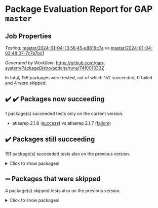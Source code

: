 # Package Evaluation Report for GAP `master`

## Job Properties

*Testing:* [master/2024-01-04-13:56:45-e8819c7a](https://github.com/gap-system/PackageDistro/blob/data/reports/master/2024-01-04-13:56:45-e8819c7a) vs [master/2024-01-04-02:48:07-7c7a7bc1](https://github.com/gap-system/PackageDistro/blob/data/reports/master/2024-01-04-02:48:07-7c7a7bc1)

*Generated by Workflow:* https://github.com/gap-system/PackageDistro/actions/runs/7410013332

In total, 156 packages were tested, out of which 152 succeeded, 0 failed and 4 were skipped.

## :heavy_check_mark: :heavy_check_mark: Packages now succeeding

1 package(s) succeeded tests only on the current version.
- atlasrep 2.1.8 [(success)](https://github.com/gap-system/PackageDistro/actions/runs/7410013332/job/20162211324) vs atlasrep 2.1.7 [(failure)](https://github.com/gap-system/PackageDistro/actions/runs/7404703860/job/20146889925)

## :heavy_check_mark: Packages still succeeding

151 package(s) succeeded tests also on the previous version.
<details><summary>Click to show packages!</summary>

- 4ti2interface 2023.02-04 [(success)](https://github.com/gap-system/PackageDistro/actions/runs/7410013332/job/20162209483)
- ace 5.6.2 [(success)](https://github.com/gap-system/PackageDistro/actions/runs/7410013332/job/20162209810)
- aclib 1.3.2 [(success)](https://github.com/gap-system/PackageDistro/actions/runs/7410013332/job/20162210124)
- agt 0.3.1 [(success)](https://github.com/gap-system/PackageDistro/actions/runs/7410013332/job/20162210448)
- alnuth 3.2.1 [(success)](https://github.com/gap-system/PackageDistro/actions/runs/7410013332/job/20162210737)
- anupq 3.3.0 [(success)](https://github.com/gap-system/PackageDistro/actions/runs/7410013332/job/20162211049)
- autodoc 2023.06.19 [(success)](https://github.com/gap-system/PackageDistro/actions/runs/7410013332/job/20162216983)
- automata 1.15 [(success)](https://github.com/gap-system/PackageDistro/actions/runs/7410013332/job/20162217418)
- automgrp 1.3.2 [(success)](https://github.com/gap-system/PackageDistro/actions/runs/7410013332/job/20162218589)
- autpgrp 1.11 [(success)](https://github.com/gap-system/PackageDistro/actions/runs/7410013332/job/20162218979)
- cap 2024.01-01 [(success)](https://github.com/gap-system/PackageDistro/actions/runs/7410013332/job/20162219352)
- caratinterface 2.3.6 [(success)](https://github.com/gap-system/PackageDistro/actions/runs/7410013332/job/20162219746)
- cddinterface 2022.11.01 [(success)](https://github.com/gap-system/PackageDistro/actions/runs/7410013332/job/20162220227)
- circle 1.6.6 [(success)](https://github.com/gap-system/PackageDistro/actions/runs/7410013332/job/20162220642)
- classicpres 1.22 [(success)](https://github.com/gap-system/PackageDistro/actions/runs/7410013332/job/20162220950)
- cohomolo 1.6.11 [(success)](https://github.com/gap-system/PackageDistro/actions/runs/7410013332/job/20162221275)
- congruence 1.2.5 [(success)](https://github.com/gap-system/PackageDistro/actions/runs/7410013332/job/20162221585)
- corelg 1.56 [(success)](https://github.com/gap-system/PackageDistro/actions/runs/7410013332/job/20162221903)
- crime 1.6 [(success)](https://github.com/gap-system/PackageDistro/actions/runs/7410013332/job/20162222223)
- crisp 1.4.6 [(success)](https://github.com/gap-system/PackageDistro/actions/runs/7410013332/job/20162222563)
- crypting 0.10.4 [(success)](https://github.com/gap-system/PackageDistro/actions/runs/7410013332/job/20162222866)
- cryst 4.1.27 [(success)](https://github.com/gap-system/PackageDistro/actions/runs/7410013332/job/20162223235)
- crystcat 1.1.10 [(success)](https://github.com/gap-system/PackageDistro/actions/runs/7410013332/job/20162223535)
- ctbllib 1.3.6 [(success)](https://github.com/gap-system/PackageDistro/actions/runs/7410013332/job/20162223841)
- cubefree 1.19 [(success)](https://github.com/gap-system/PackageDistro/actions/runs/7410013332/job/20162224140)
- curlinterface 2.3.2 [(success)](https://github.com/gap-system/PackageDistro/actions/runs/7410013332/job/20162224401)
- cvec 2.8.1 [(success)](https://github.com/gap-system/PackageDistro/actions/runs/7410013332/job/20162224702)
- datastructures 0.3.0 [(success)](https://github.com/gap-system/PackageDistro/actions/runs/7410013332/job/20162224968)
- deepthought 1.0.6 [(success)](https://github.com/gap-system/PackageDistro/actions/runs/7410013332/job/20162225205)
- design 1.8 [(success)](https://github.com/gap-system/PackageDistro/actions/runs/7410013332/job/20162225474)
- difsets 2.3.1 [(success)](https://github.com/gap-system/PackageDistro/actions/runs/7410013332/job/20162225747)
- digraphs 1.6.3 [(success)](https://github.com/gap-system/PackageDistro/actions/runs/7410013332/job/20162226033)
- edim 1.3.7 [(success)](https://github.com/gap-system/PackageDistro/actions/runs/7410013332/job/20162226332)
- example 4.3.4 [(success)](https://github.com/gap-system/PackageDistro/actions/runs/7410013332/job/20162226609)
- examplesforhomalg 2023.10-01 [(success)](https://github.com/gap-system/PackageDistro/actions/runs/7410013332/job/20162226918)
- factint 1.6.3 [(success)](https://github.com/gap-system/PackageDistro/actions/runs/7410013332/job/20162227201)
- ferret 1.0.9 [(success)](https://github.com/gap-system/PackageDistro/actions/runs/7410013332/job/20162227443)
- fga 1.5.0 [(success)](https://github.com/gap-system/PackageDistro/actions/runs/7410013332/job/20162227740)
- fining 1.5.6 [(success)](https://github.com/gap-system/PackageDistro/actions/runs/7410013332/job/20162228108)
- float 1.0.3 [(success)](https://github.com/gap-system/PackageDistro/actions/runs/7410013332/job/20162228417)
- format 1.4.3 [(success)](https://github.com/gap-system/PackageDistro/actions/runs/7410013332/job/20162228743)
- forms 1.2.9 [(success)](https://github.com/gap-system/PackageDistro/actions/runs/7410013332/job/20162229071)
- fplsa 1.2.6 [(success)](https://github.com/gap-system/PackageDistro/actions/runs/7410013332/job/20162229357)
- fr 2.4.12 [(success)](https://github.com/gap-system/PackageDistro/actions/runs/7410013332/job/20162229674)
- francy 2.0.3 [(success)](https://github.com/gap-system/PackageDistro/actions/runs/7410013332/job/20162229979)
- fwtree 1.3 [(success)](https://github.com/gap-system/PackageDistro/actions/runs/7410013332/job/20162230328)
- gapdoc 1.6.6 [(success)](https://github.com/gap-system/PackageDistro/actions/runs/7410013332/job/20162230683)
- gauss 2023.02-04 [(success)](https://github.com/gap-system/PackageDistro/actions/runs/7410013332/job/20162230941)
- gaussforhomalg 2023.11-01 [(success)](https://github.com/gap-system/PackageDistro/actions/runs/7410013332/job/20162231267)
- gbnp 1.0.5 [(success)](https://github.com/gap-system/PackageDistro/actions/runs/7410013332/job/20162231518)
- generalizedmorphismsforcap 2023.08-02 [(success)](https://github.com/gap-system/PackageDistro/actions/runs/7410013332/job/20162231769)
- genss 1.6.8 [(success)](https://github.com/gap-system/PackageDistro/actions/runs/7410013332/job/20162232000)
- gradedmodules 2023.09-01 [(success)](https://github.com/gap-system/PackageDistro/actions/runs/7410013332/job/20162232280)
- gradedringforhomalg 2023.08-01 [(success)](https://github.com/gap-system/PackageDistro/actions/runs/7410013332/job/20162232585)
- grape 4.9.0 [(success)](https://github.com/gap-system/PackageDistro/actions/runs/7410013332/job/20162232879)
- groupoids 1.73 [(success)](https://github.com/gap-system/PackageDistro/actions/runs/7410013332/job/20162233133)
- grpconst 2.6.4 [(success)](https://github.com/gap-system/PackageDistro/actions/runs/7410013332/job/20162233392)
- guarana 0.96.3 [(success)](https://github.com/gap-system/PackageDistro/actions/runs/7410013332/job/20162233693)
- guava 3.18 [(success)](https://github.com/gap-system/PackageDistro/actions/runs/7410013332/job/20162234029)
- hap 1.60 [(success)](https://github.com/gap-system/PackageDistro/actions/runs/7410013332/job/20162234326)
- hapcryst 0.1.15 [(success)](https://github.com/gap-system/PackageDistro/actions/runs/7410013332/job/20162234609)
- hecke 1.5.3 [(success)](https://github.com/gap-system/PackageDistro/actions/runs/7410013332/job/20162234892)
- help 3.5 [(success)](https://github.com/gap-system/PackageDistro/actions/runs/7410013332/job/20162235213)
- homalg 2023.10-01 [(success)](https://github.com/gap-system/PackageDistro/actions/runs/7410013332/job/20162235508)
- homalgtocas 2023.11-01 [(success)](https://github.com/gap-system/PackageDistro/actions/runs/7410013332/job/20162235808)
- idrel 2.45 [(success)](https://github.com/gap-system/PackageDistro/actions/runs/7410013332/job/20162236057)
- images 1.3.1 [(success)](https://github.com/gap-system/PackageDistro/actions/runs/7410013332/job/20162236352)
- intpic 0.3.0 [(success)](https://github.com/gap-system/PackageDistro/actions/runs/7410013332/job/20162236649)
- io 4.8.2 [(success)](https://github.com/gap-system/PackageDistro/actions/runs/7410013332/job/20162236970)
- io_forhomalg 2023.02-04 [(success)](https://github.com/gap-system/PackageDistro/actions/runs/7410013332/job/20162237292)
- irredsol 1.4.4 [(success)](https://github.com/gap-system/PackageDistro/actions/runs/7410013332/job/20162237580)
- json 2.1.1 [(success)](https://github.com/gap-system/PackageDistro/actions/runs/7410013332/job/20162237858)
- jupyterkernel 1.5.0 [(success)](https://github.com/gap-system/PackageDistro/actions/runs/7410013332/job/20162238168)
- jupyterviz 1.5.6 [(success)](https://github.com/gap-system/PackageDistro/actions/runs/7410013332/job/20162238494)
- kan 1.36 [(success)](https://github.com/gap-system/PackageDistro/actions/runs/7410013332/job/20162238823)
- kbmag 1.5.11 [(success)](https://github.com/gap-system/PackageDistro/actions/runs/7410013332/job/20162239107)
- laguna 3.9.6 [(success)](https://github.com/gap-system/PackageDistro/actions/runs/7410013332/job/20162239418)
- liealgdb 2.2.1 [(success)](https://github.com/gap-system/PackageDistro/actions/runs/7410013332/job/20162239687)
- liepring 2.8 [(success)](https://github.com/gap-system/PackageDistro/actions/runs/7410013332/job/20162240000)
- liering 2.4.2 [(success)](https://github.com/gap-system/PackageDistro/actions/runs/7410013332/job/20162240296)
- linearalgebraforcap 2023.12-05 [(success)](https://github.com/gap-system/PackageDistro/actions/runs/7410013332/job/20162240597)
- localizeringforhomalg 2023.10-01 [(success)](https://github.com/gap-system/PackageDistro/actions/runs/7410013332/job/20162240896)
- loops 3.4.3 [(success)](https://github.com/gap-system/PackageDistro/actions/runs/7410013332/job/20162241192)
- lpres 1.0.3 [(success)](https://github.com/gap-system/PackageDistro/actions/runs/7410013332/job/20162241454)
- majoranaalgebras 1.5.1 [(success)](https://github.com/gap-system/PackageDistro/actions/runs/7410013332/job/20162241725)
- mapclass 1.4.6 [(success)](https://github.com/gap-system/PackageDistro/actions/runs/7410013332/job/20162241986)
- matgrp 0.70 [(success)](https://github.com/gap-system/PackageDistro/actions/runs/7410013332/job/20162242318)
- matricesforhomalg 2023.11-02 [(success)](https://github.com/gap-system/PackageDistro/actions/runs/7410013332/job/20162242788)
- modisom 2.5.4 [(success)](https://github.com/gap-system/PackageDistro/actions/runs/7410013332/job/20162243131)
- modulepresentationsforcap 2023.10-01 [(success)](https://github.com/gap-system/PackageDistro/actions/runs/7410013332/job/20162243402)
- modules 2023.10-01 [(success)](https://github.com/gap-system/PackageDistro/actions/runs/7410013332/job/20162243748)
- monoidalcategories 2023.12-01 [(success)](https://github.com/gap-system/PackageDistro/actions/runs/7410013332/job/20162244028)
- nconvex 2022.09-01 [(success)](https://github.com/gap-system/PackageDistro/actions/runs/7410013332/job/20162244302)
- nilmat 1.4.2 [(success)](https://github.com/gap-system/PackageDistro/actions/runs/7410013332/job/20162244564)
- nock 1.5 [(success)](https://github.com/gap-system/PackageDistro/actions/runs/7410013332/job/20162244856)
- normalizinterface 1.3.6 [(success)](https://github.com/gap-system/PackageDistro/actions/runs/7410013332/job/20162245100)
- nq 2.5.10 [(success)](https://github.com/gap-system/PackageDistro/actions/runs/7410013332/job/20162245353)
- numericalsgps 1.3.1 [(success)](https://github.com/gap-system/PackageDistro/actions/runs/7410013332/job/20162245645)
- openmath 11.5.3 [(success)](https://github.com/gap-system/PackageDistro/actions/runs/7410013332/job/20162245931)
- orb 4.9.0 [(success)](https://github.com/gap-system/PackageDistro/actions/runs/7410013332/job/20162246223)
- packagemanager 1.4.2 [(success)](https://github.com/gap-system/PackageDistro/actions/runs/7410013332/job/20162246529)
- patternclass 2.4.3 [(success)](https://github.com/gap-system/PackageDistro/actions/runs/7410013332/job/20162246830)
- permut 2.0.4 [(success)](https://github.com/gap-system/PackageDistro/actions/runs/7410013332/job/20162247128)
- polenta 1.3.10 [(success)](https://github.com/gap-system/PackageDistro/actions/runs/7410013332/job/20162247422)
- polymaking 0.8.7 [(success)](https://github.com/gap-system/PackageDistro/actions/runs/7410013332/job/20162247743)
- primgrp 3.4.4 [(success)](https://github.com/gap-system/PackageDistro/actions/runs/7410013332/job/20162248073)
- profiling 2.5.4 [(success)](https://github.com/gap-system/PackageDistro/actions/runs/7410013332/job/20162248316)
- qpa 1.34 [(success)](https://github.com/gap-system/PackageDistro/actions/runs/7410013332/job/20162248583)
- quagroup 1.8.3 [(success)](https://github.com/gap-system/PackageDistro/actions/runs/7410013332/job/20162248869)
- radiroot 2.9 [(success)](https://github.com/gap-system/PackageDistro/actions/runs/7410013332/job/20162249152)
- rcwa 4.7.1 [(success)](https://github.com/gap-system/PackageDistro/actions/runs/7410013332/job/20162249582)
- rds 1.8 [(success)](https://github.com/gap-system/PackageDistro/actions/runs/7410013332/job/20162250295)
- recog 1.4.2 [(success)](https://github.com/gap-system/PackageDistro/actions/runs/7410013332/job/20162250549)
- repndecomp 1.3.0 [(success)](https://github.com/gap-system/PackageDistro/actions/runs/7410013332/job/20162250822)
- repsn 3.1.1 [(success)](https://github.com/gap-system/PackageDistro/actions/runs/7410013332/job/20162251080)
- resclasses 4.7.3 [(success)](https://github.com/gap-system/PackageDistro/actions/runs/7410013332/job/20162251317)
- ringsforhomalg 2023.11-02 [(success)](https://github.com/gap-system/PackageDistro/actions/runs/7410013332/job/20162251563)
- sco 2023.08-01 [(success)](https://github.com/gap-system/PackageDistro/actions/runs/7410013332/job/20162251863)
- scscp 2.4.1 [(success)](https://github.com/gap-system/PackageDistro/actions/runs/7410013332/job/20162252172)
- semigroups 5.3.2 [(success)](https://github.com/gap-system/PackageDistro/actions/runs/7410013332/job/20162252485)
- sglppow 2.3 [(success)](https://github.com/gap-system/PackageDistro/actions/runs/7410013332/job/20162252769)
- sgpviz 0.999.5 [(success)](https://github.com/gap-system/PackageDistro/actions/runs/7410013332/job/20162253046)
- simpcomp 2.1.14 [(success)](https://github.com/gap-system/PackageDistro/actions/runs/7410013332/job/20162253319)
- singular 2023.02.09 [(success)](https://github.com/gap-system/PackageDistro/actions/runs/7410013332/job/20162253570)
- sl2reps 1.1 [(success)](https://github.com/gap-system/PackageDistro/actions/runs/7410013332/job/20162253823)
- sla 1.5.3 [(success)](https://github.com/gap-system/PackageDistro/actions/runs/7410013332/job/20162254095)
- smallgrp 1.5.3 [(success)](https://github.com/gap-system/PackageDistro/actions/runs/7410013332/job/20162254404)
- smallsemi 0.6.13 [(success)](https://github.com/gap-system/PackageDistro/actions/runs/7410013332/job/20162254650)
- sonata 2.9.6 [(success)](https://github.com/gap-system/PackageDistro/actions/runs/7410013332/job/20162254909)
- sophus 1.27 [(success)](https://github.com/gap-system/PackageDistro/actions/runs/7410013332/job/20162255175)
- sotgrps 1.2 [(success)](https://github.com/gap-system/PackageDistro/actions/runs/7410013332/job/20162255484)
- spinsym 1.5.2 [(success)](https://github.com/gap-system/PackageDistro/actions/runs/7410013332/job/20162255752)
- standardff 1.0 [(success)](https://github.com/gap-system/PackageDistro/actions/runs/7410013332/job/20162256043)
- symbcompcc 1.3.2 [(success)](https://github.com/gap-system/PackageDistro/actions/runs/7410013332/job/20162256314)
- thelma 1.3 [(success)](https://github.com/gap-system/PackageDistro/actions/runs/7410013332/job/20162256588)
- tomlib 1.2.9 [(success)](https://github.com/gap-system/PackageDistro/actions/runs/7410013332/job/20162256883)
- toolsforhomalg 2023.11-01 [(success)](https://github.com/gap-system/PackageDistro/actions/runs/7410013332/job/20162257158)
- toric 1.9.5 [(success)](https://github.com/gap-system/PackageDistro/actions/runs/7410013332/job/20162257417)
- toricvarieties 2022.07.13 [(success)](https://github.com/gap-system/PackageDistro/actions/runs/7410013332/job/20162257752)
- transgrp 3.6.5 [(success)](https://github.com/gap-system/PackageDistro/actions/runs/7410013332/job/20162258064)
- ugaly 4.1.3 [(success)](https://github.com/gap-system/PackageDistro/actions/runs/7410013332/job/20162258326)
- unipot 1.5 [(success)](https://github.com/gap-system/PackageDistro/actions/runs/7410013332/job/20162258620)
- unitlib 4.2.0 [(success)](https://github.com/gap-system/PackageDistro/actions/runs/7410013332/job/20162258878)
- utils 0.84 [(success)](https://github.com/gap-system/PackageDistro/actions/runs/7410013332/job/20162259141)
- uuid 0.7 [(success)](https://github.com/gap-system/PackageDistro/actions/runs/7410013332/job/20162259406)
- walrus 0.9991 [(success)](https://github.com/gap-system/PackageDistro/actions/runs/7410013332/job/20162259733)
- wedderga 4.10.4 [(success)](https://github.com/gap-system/PackageDistro/actions/runs/7410013332/job/20162260037)
- xmod 2.91 [(success)](https://github.com/gap-system/PackageDistro/actions/runs/7410013332/job/20162260363)
- xmodalg 1.23 [(success)](https://github.com/gap-system/PackageDistro/actions/runs/7410013332/job/20162260681)
- yangbaxter 0.10.3 [(success)](https://github.com/gap-system/PackageDistro/actions/runs/7410013332/job/20162260976)
- zeromqinterface 0.14 [(success)](https://github.com/gap-system/PackageDistro/actions/runs/7410013332/job/20162261221)
</details>

## :heavy_minus_sign: Packages that were skipped

4 package(s) skipped tests also on the previous version.
<details><summary>Click to show packages!</summary>

- browse 1.8.21 [(skipped)](https://github.com/gap-system/PackageDistro/actions/runs/7410013332/job/20161390036)
- itc 1.5.1 [(skipped)](https://github.com/gap-system/PackageDistro/actions/runs/7410013332/job/20161390036)
- polycyclic 2.16 [(skipped)](https://github.com/gap-system/PackageDistro/actions/runs/7410013332/job/20161390036)
- xgap 4.31 [(skipped)](https://github.com/gap-system/PackageDistro/actions/runs/7410013332/job/20161390036)
</details>

